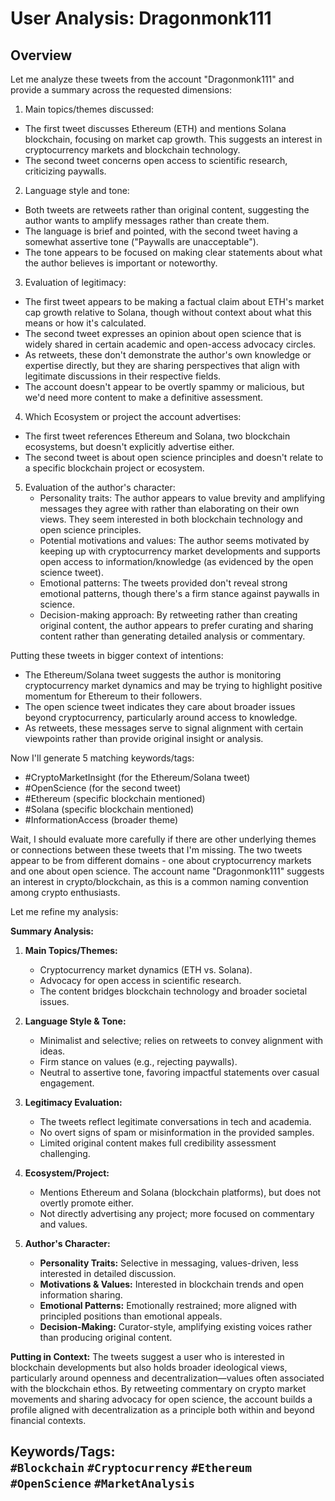 # User Analysis: Dragonmonk111

## Overview

<think>
Let me analyze these tweets from the account "Dragonmonk111" and provide a summary across the requested dimensions:

1. Main topics/themes discussed:
- The first tweet discusses Ethereum (ETH) and mentions Solana blockchain, focusing on market cap growth. This suggests an interest in cryptocurrency markets and blockchain technology.
- The second tweet concerns open access to scientific research, criticizing paywalls.

2. Language style and tone:
- Both tweets are retweets rather than original content, suggesting the author wants to amplify messages rather than create them.
- The language is brief and pointed, with the second tweet having a somewhat assertive tone ("Paywalls are unacceptable").
- The tone appears to be focused on making clear statements about what the author believes is important or noteworthy.

3. Evaluation of legitimacy:
- The first tweet appears to be making a factual claim about ETH's market cap growth relative to Solana, though without context about what this means or how it's calculated.
- The second tweet expresses an opinion about open science that is widely shared in certain academic and open-access advocacy circles.
- As retweets, these don't demonstrate the author's own knowledge or expertise directly, but they are sharing perspectives that align with legitimate discussions in their respective fields.
- The account doesn't appear to be overtly spammy or malicious, but we'd need more content to make a definitive assessment.

4. Which Ecosystem or project the account advertises:
- The first tweet references Ethereum and Solana, two blockchain ecosystems, but doesn't explicitly advertise either.
- The second tweet is about open science principles and doesn't relate to a specific blockchain project or ecosystem.

5. Evaluation of the author's character:
   - Personality traits: The author appears to value brevity and amplifying messages they agree with rather than elaborating on their own views. They seem interested in both blockchain technology and open science principles.
   - Potential motivations and values: The author seems motivated by keeping up with cryptocurrency market developments and supports open access to information/knowledge (as evidenced by the open science tweet).
   - Emotional patterns: The tweets provided don't reveal strong emotional patterns, though there's a firm stance against paywalls in science.
   - Decision-making approach: By retweeting rather than creating original content, the author appears to prefer curating and sharing content rather than generating detailed analysis or commentary.

Putting these tweets in bigger context of intentions:
- The Ethereum/Solana tweet suggests the author is monitoring cryptocurrency market dynamics and may be trying to highlight positive momentum for Ethereum to their followers.
- The open science tweet indicates they care about broader issues beyond cryptocurrency, particularly around access to knowledge.
- As retweets, these messages serve to signal alignment with certain viewpoints rather than provide original insight or analysis.

Now I'll generate 5 matching keywords/tags:
- #CryptoMarketInsight (for the Ethereum/Solana tweet)
- #OpenScience (for the second tweet)
- #Ethereum (specific blockchain mentioned)
- #Solana (specific blockchain mentioned)
- #InformationAccess (broader theme)

Wait, I should evaluate more carefully if there are other underlying themes or connections between these tweets that I'm missing. The two tweets appear to be from different domains - one about cryptocurrency markets and one about open science. The account name "Dragonmonk111" suggests an interest in crypto/blockchain, as this is a common naming convention among crypto enthusiasts.

Let me refine my analysis:
</think>

**Summary Analysis:**

1. **Main Topics/Themes:**
   - Cryptocurrency market dynamics (ETH vs. Solana).
   - Advocacy for open access in scientific research.
   - The content bridges blockchain technology and broader societal issues.

2. **Language Style & Tone:**
   - Minimalist and selective; relies on retweets to convey alignment with ideas.
   - Firm stance on values (e.g., rejecting paywalls).
   - Neutral to assertive tone, favoring impactful statements over casual engagement.

3. **Legitimacy Evaluation:**
   - The tweets reflect legitimate conversations in tech and academia.
   - No overt signs of spam or misinformation in the provided samples.
   - Limited original content makes full credibility assessment challenging.

4. **Ecosystem/Project:**
   - Mentions Ethereum and Solana (blockchain platforms), but does not overtly promote either.
   - Not directly advertising any project; more focused on commentary and values.

5. **Author's Character:**
   - **Personality Traits:** Selective in messaging, values-driven, less interested in detailed discussion.
   - **Motivations & Values:** Interested in blockchain trends and open information sharing.
   - **Emotional Patterns:** Emotionally restrained; more aligned with principled positions than emotional appeals.
   - **Decision-Making:** Curator-style, amplifying existing voices rather than producing original content.

**Putting in Context:**
The tweets suggest a user who is interested in blockchain developments but also holds broader ideological views, particularly around openness and decentralization—values often associated with the blockchain ethos. By retweeting commentary on crypto market movements and sharing advocacy for open science, the account builds a profile aligned with decentralization as a principle both within and beyond financial contexts.

**Keywords/Tags:**  
`#Blockchain` `#Cryptocurrency` `#Ethereum` `#OpenScience` `#MarketAnalysis`
---

